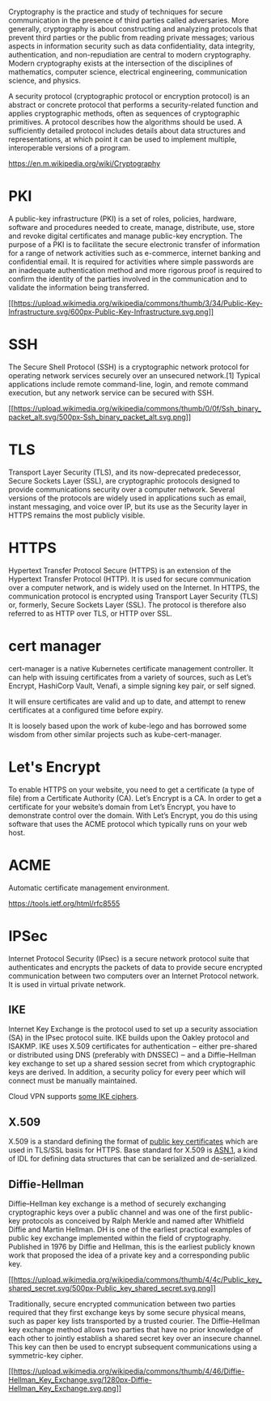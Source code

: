 Cryptography is the practice and study of techniques for secure communication in the presence of third parties called adversaries. More generally, cryptography is about constructing and analyzing protocols that prevent third parties or the public from reading private messages; various aspects in information security such as data confidentiality, data integrity, authentication, and non-repudiation are central to modern cryptography. Modern cryptography exists at the intersection of the disciplines of mathematics, computer science, electrical engineering, communication science, and physics. 

A security protocol (cryptographic protocol or encryption protocol) is an abstract or concrete protocol that performs a security-related function and applies cryptographic methods, often as sequences of cryptographic primitives. A protocol describes how the algorithms should be used. A sufficiently detailed protocol includes details about data structures and representations, at which point it can be used to implement multiple, interoperable versions of a program.

https://en.m.wikipedia.org/wiki/Cryptography

# PKI

A public-key infrastructure (PKI) is a set of roles, policies, hardware, software and procedures needed to create, manage, distribute, use, store and revoke digital certificates and manage public-key encryption. The purpose of a PKI is to facilitate the secure electronic transfer of information for a range of network activities such as e-commerce, internet banking and confidential email. It is required for activities where simple passwords are an inadequate authentication method and more rigorous proof is required to confirm the identity of the parties involved in the communication and to validate the information being transferred.

[[https://upload.wikimedia.org/wikipedia/commons/thumb/3/34/Public-Key-Infrastructure.svg/600px-Public-Key-Infrastructure.svg.png]]



# SSH

The Secure Shell Protocol (SSH) is a cryptographic network protocol for operating network services securely over an unsecured network.[1] Typical applications include remote command-line, login, and remote command execution, but any network service can be secured with SSH.

[[https://upload.wikimedia.org/wikipedia/commons/thumb/0/0f/Ssh_binary_packet_alt.svg/500px-Ssh_binary_packet_alt.svg.png]]



# TLS

Transport Layer Security (TLS), and its now-deprecated predecessor, Secure Sockets Layer (SSL), are cryptographic protocols designed to provide communications security over a computer network. Several versions of the protocols are widely used in applications such as email, instant messaging, and voice over IP, but its use as the Security layer in HTTPS remains the most publicly visible.


# HTTPS

Hypertext Transfer Protocol Secure (HTTPS) is an extension of the Hypertext Transfer Protocol (HTTP). It is used for secure communication over a computer network, and is widely used on the Internet. In HTTPS, the communication protocol is encrypted using Transport Layer Security (TLS) or, formerly, Secure Sockets Layer (SSL). The protocol is therefore also referred to as HTTP over TLS, or HTTP over SSL.

# cert manager 

cert-manager is a native Kubernetes certificate management controller. It can help with issuing certificates from a variety of sources, such as Let’s Encrypt, HashiCorp Vault, Venafi, a simple signing key pair, or self signed.

It will ensure certificates are valid and up to date, and attempt to renew certificates at a configured time before expiry.

It is loosely based upon the work of kube-lego and has borrowed some wisdom from other similar projects such as kube-cert-manager.

# Let's Encrypt 

To enable HTTPS on your website, you need to get a certificate (a type of file) from a Certificate Authority (CA). Let’s Encrypt is a CA. In order to get a certificate for your website’s domain from Let’s Encrypt, you have to demonstrate control over the domain. With Let’s Encrypt, you do this using software that uses the ACME protocol which typically runs on your web host.

# ACME

Automatic certificate management environment.

https://tools.ietf.org/html/rfc8555



# IPSec

Internet Protocol Security (IPsec) is a secure network protocol suite that authenticates and encrypts the packets of data to provide secure encrypted communication between two computers over an Internet Protocol network. It is used in virtual private network.




## IKE

Internet Key Exchange is the protocol used to set up a security association (SA) in the IPsec protocol suite. IKE builds upon the Oakley protocol and ISAKMP. IKE uses X.509 certificates for authentication ‒ either pre-shared or distributed using DNS (preferably with DNSSEC) ‒ and a Diffie–Hellman key exchange to set up a shared session secret from which cryptographic keys are derived. In addition, a security policy for every peer which will connect must be manually maintained.

Cloud VPN supports  [some IKE ciphers](https://cloud.google.com/network-connectivity/docs/vpn/concepts/supported-ike-ciphers).


## X.509

X.509 is a standard defining the format of [public key certificates](https://en.wikipedia.org/wiki/Public-key_cryptography) which are used in TLS/SSL basis for HTTPS.  Base standard for X.509 is [ASN.1](https://en.wikipedia.org/wiki/ASN.1), a kind of IDL for defining data structures that can be serialized and de-serialized.  

## Diffie-Hellman 

Diffie–Hellman key exchange is a method of securely exchanging cryptographic keys over a public channel and was one of the first public-key protocols as conceived by Ralph Merkle and named after Whitfield Diffie and Martin Hellman. DH is one of the earliest practical examples of public key exchange implemented within the field of cryptography. Published in 1976 by Diffie and Hellman, this is the earliest publicly known work that proposed the idea of a private key and a corresponding public key.

[[https://upload.wikimedia.org/wikipedia/commons/thumb/4/4c/Public_key_shared_secret.svg/500px-Public_key_shared_secret.svg.png]]

Traditionally, secure encrypted communication between two parties required that they first exchange keys by some secure physical means, such as paper key lists transported by a trusted courier. The Diffie–Hellman key exchange method allows two parties that have no prior knowledge of each other to jointly establish a shared secret key over an insecure channel. This key can then be used to encrypt subsequent communications using a symmetric-key cipher.

[[https://upload.wikimedia.org/wikipedia/commons/thumb/4/46/Diffie-Hellman_Key_Exchange.svg/1280px-Diffie-Hellman_Key_Exchange.svg.png]]